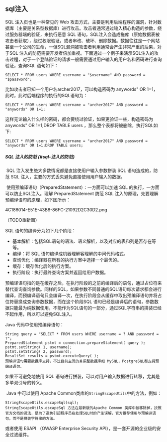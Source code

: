 ## sql注入

SQL 注入页也是一种常见的 Web 攻击方式，主要是利用后端程序的漏洞，针对数据库（主要是关系型数据库）进行攻击。攻击者通常通过输入精心构造的参数，绕过服务器端的验证，来执行恶意 SQL 语句，SQL注入会造成拖库（原始数据表被攻击者获取），绕过权限验证，或者串改、破坏、删除数据。数据往往是一个网站甚至一个公司的生命，一但SQL漏洞被攻击者利用通常会产生非常严重的后果，对于SQL 注入的防范需要开发者倍加重视。下面通过一个例子来演示SQL注入的攻击过程，对于一个登陆验证的请求一般需要通过用户输入的用户名和密码进行查询验证，查询SQL 语句如下：

```
SELECT * FROM users WHERE username = "$username" AND password = "$password";
```

比如攻击者已知一个用户名archer2017，可以构造密码为 anywords" OR 1=1，此时，此时后端程序的执行的SQL语句为：

```
SELECT * FROM users WHERE username = "archer2017" AND password = "anywords" OR 1=1;
```

这样无论输入什么样的密码，都会要绕过验证，如果更验证一些，构造密码为 anywords" OR 1=1;DROP TABLE users ，那么整个表都将被删除，执行SQL如下:

```
SELECT * FROM users WHERE username = "archer2017" AND password = "anywords" OR 1=1;DROP TABLE users;
```

##### SQL 注入的防范 {#sql-注入的防范}

​ SQL 注入发生绝大多数情况都是直接使用户输入参数拼装 SQL 语句造成的，防范 SQL 注入，主要的方式丢失避免直接使用用户输入的数据。

​ 使用预编译语句（PreparedStatement）：一方面可以加速 SQL 的执行，一方面可以防止SQL注入。理解 PreparedStatement 防范 SQL 注入的原理，先要理解预编译语句的原理，如下图所示：

4C186014-E51E-43B8-86FC-21092D2C30D2.png

（TODO重新画）

SQL 语句的编译分为如下几个阶段：

* 基本解析：包括SQL语句的语法、语义解析，以及对应的表和列是否存在等等。
* 编译：将 SQL 语句编译成机器理解客理解的中间代码格式。
* 查询优化：编译器在所有的执行方案中选择一个最优的。
* 缓存：缓存优化后的执行方案。
* 执行阶段：执行最终查询方案并返回给用户数据。

​ 预编译语句指的是在缓存之后，在执行阶段的之前的编译后的语句，通过占位符来替代查询查询参数。同样的SQL，如果参数不同普通的SQL语句每次请求都会进行编译，而预编译语句只会编译一次，在执行阶段会从缓存中取出预编译语句并将占位符替换成查询参数数据，而在这个阶段SQL 语句已经是编译后的语句，参数数据只能最为纯数据使用，不能作为SQL语句的一部分，通过SQL字符串的拼装已经不起作用，所以可以避免SQL注入。

Java 代码中使用预编译语句：

```
String query = "SELECT * FROM users WHERE username = ? AND password = ?";
PreparedStatement pstmt = connection.prepareStatement( query );
pstmt.setString( 1, username); 
pstmt.setString( 2, password); 
ResultSet results = pstmt.executeQuery( );
预编译语句需要数据库支持，不过目前主流的关系型数据库如 MySQL，PostgreSQL都支持预编译语句。
```

如果不可避免地使用 SQL 语句进行拼装，可以对用户输入数据进行转移，尤其是多单双引号的转义。

​ Java 中可以使用 Apache Common类库的`StringEscapeUtils`中的方法，例如：

```
StringEscapeUtils.escapeSql(sql);
StringEscapeUtils.escapeSql 方法在最新版的Apache Common 类库中被移除掉，按照官方文档的说法，是为了避免引起程序员在处理SQL时的产生误解，官方推荐使用与预编译语句，而不是拼装字符串的方法。
```

或者使用 ESAPI （OWASP Enterprise Security API），是一套开源的企业级的安全过滤组件。

```

```



